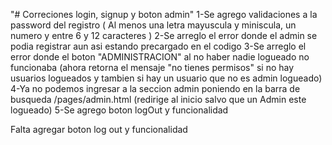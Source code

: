 "# Correciones login, signup y boton admin" 
1-Se agrego validaciones a la password del registro ( Al menos una letra mayuscula y miniscula, un numero y entre 6 y 12 caracteres ) 
2-Se arreglo el error donde el admin se podia registrar aun asi estando precargado en el codigo
3-Se arreglo el error donde el boton "ADMINISTRACION" al no haber nadie logueado no funcionaba (ahora retorna el mensaje "no tienes permisos" si no hay usuarios logueados y tambien si hay un usuario que no es admin logueado)
4-Ya no podemos ingresar a la seccion admin poniendo en la barra de busqueda /pages/admin.html (redirige al inicio salvo que un Admin este logueado)
5-Se agrego boton logOut y funcionalidad


Falta agregar boton log out y funcionalidad
